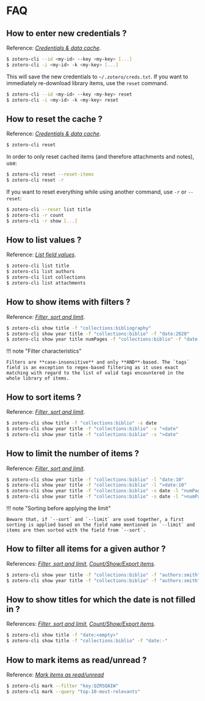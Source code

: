 # FAQ

## How to enter new credentials ?

Reference: [*Credentials & data cache*](usage.html#credentials-data-cache).

```sh
$ zotero-cli --id <my-id> --key <my-key> [...]
$ zotero-cli -i <my-id> -k <my-key> [...]
```

This will save the new credentials to `~/.zotero/creds.txt`. If you want to immediately re-download library items, use the `reset` command.

```sh
$ zotero-cli --id <my-id> --key <my-key> reset
$ zotero-cli -i <my-id> -k <my-key> reset
```

## How to reset the cache ?

Reference: [*Credentials & data cache*](usage.html#credentials-data-cache).

```sh
$ zotero-cli reset
```

In order to only reset cached items (and therefore attachments and notes), use:

```sh
$ zotero-cli reset --reset-items
$ zotero-cli reset -r
```

If you want to reset everything while using another command, use `-r` or `--reset`:

```sh
$ zotero-cli --reset list title
$ zotero-cli -r count
$ zotero-cli -r show [...]
```

## How to list values ?

Reference: [*List field values*](usage.html#list-field-values).

```sh
$ zotero-cli list title
$ zotero-cli list authors
$ zotero-cli list collections
$ zotero-cli list attachments
```

## How to show items with filters ?

Reference: [*Filter, sort and limit*](usage.html#filter-sort-limit).

```sh
$ zotero-cli show title -f "collections:bibliography"
$ zotero-cli show year title -f "collections:biblio" -f "date:2020"
$ zotero-cli show year title numPages -f "collections:biblio" -f "date:2020" -f "tags:python"
```

!!! note "Filter characteristics"
    
    Filters are **case-insensitive** and only **AND**-based. The `tags` field is an exception to regex-based filtering as it uses exact matching with regard to the list of valid tags encountered in the whole library of items.

## How to sort items ?

Reference: [*Filter, sort and limit*](usage.html#filter-sort-limit).

```sh
$ zotero-cli show title -f "collections:biblio" -s date
$ zotero-cli show year title -f "collections:biblio" -s "<date"
$ zotero-cli show year title -f "collections:biblio" -s ">date"
```

## How to limit the number of items ?

Reference: [*Filter, sort and limit*](usage.html#filter-sort-limit).

```sh
$ zotero-cli show year title -f "collections:biblio" -l "date:10"
$ zotero-cli show year title -f "collections:biblio" -l ">date:10"
$ zotero-cli show year title -f "collections:biblio" -s date -l "numPages:10"
$ zotero-cli show year title -f "collections:biblio" -s date -l ">numPages:10"
```

!!! note "Sorting before applying the limit"
    
    Beware that, if `--sort` and `--limit` are used together, a first sorting is applied based on the field name mentioned in `--limit` and items are then sorted with the field from `--sort`.

## How to filter all items for a given author ?

References: [*Filter, sort and limit*](usage.html#filter-sort-limit), [*Count/Show/Export items*](usage.html#count-show-export-items).

```sh
$ zotero-cli show year title -f "collections:biblio" -f "authors:smith"
$ zotero-cli show year title -f "collections:biblio" -f "authors:smith" -f "authors:anderson"
```

## How to show titles for which the date is not filled in ?

References: [*Filter, sort and limit*](usage.html#filter-sort-limit), [*Count/Show/Export items*](usage.html#count-show-export-items).

```sh
$ zotero-cli show title -f "date:<empty>"
$ zotero-cli show title -f "collections:biblio" -f "date:-"
```

## How to mark items as read/unread ?

Reference: [*Mark items as read/unread*](usage.html#mark-items-as-read-unread)

```sh
$ zotero-cli mark --filter "key:QZR5QAIW"
$ zotero-cli mark --query "top-10-most-relevants"
```

